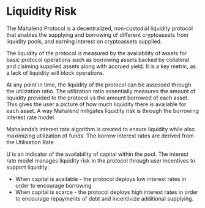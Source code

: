 # Liquidity Risk

The Mahalend Protocol is a decentralized, non-custodial liquidity protocol that enables the supplying and borrowing of different cryptoassets from liquidity pools, and earning interest on cryptoassets supplied.

The liquidity of the protocol is measured by the availability of assets for basic protocol operations such as borrowing assets backed by collateral and claiming supplied assets along with accrued yield. It is a key metric, as a lack of liquidity will block operations.

At any point in time, the liquidity of the protocol can be assessed through the utilization ratio. The utilization ratio essentially measures the amount of liquidity provided to the protocol vs the amount borrowed of each asset. This gives the user a picture of how much liquidity there is available for each asset.  A way Mahalend mitigates liquidity risk is through the borrowing interest rate model.

Mahalends’s interest rate algorithm is created to ensure liquidity while also maximizing utilization of funds. The borrow interest rates are derived from the Utilisation Rate

U is an indicator of the availability of capital within the pool. The interest rate model manages liquidity risk in the protocol through user incentives to support liquidity:

* When capital is available - the protocol deploys low interest rates in order to encourage borrowing
* When capital is scarce - the protocol deploys high interest rates in order to encourage repayments of debt and incentivize additional supplying.&#x20;
